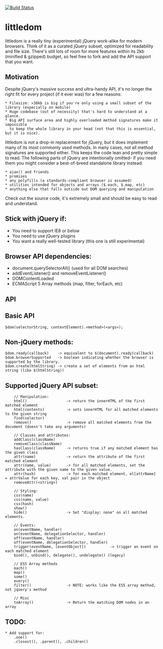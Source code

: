 [![Build Status](https://secure.travis-ci.org/af/littledom.png)](http://travis-ci.org/af/littledom)

littledom
=========

littledom is a really tiny (experimental) jQuery work-alike for modern browsers. Think of it
as a curated jQuery subset, optimized for readability and file size. There's still
lots of room for more features within its 2kb (minified & gzipped) budget, so feel free to
fork and add the API support that you want.


Motivation
----------

Despite jQuery's massive success and ultra-handy API, it's no longer the right fit for every
project (if it ever was) for a few reasons:

    * Filesize: >30kb is big if you're only using a small subset of the library (especially on mobile)
    * Huge codebase (out of necessity) that's hard to understand at a glance.
    * Big API surface area and highly overloaded method signatures make it impossible
      to keep the whole library in your head (not that this is essential, but it is nice).

littledom is *not* a drop-in replacement for jQuery, but it does implement many of its
most commonly used methods. In many cases, not all method signatures are supported either.
This keeps the code lean and pretty simple to read. The following parts of jQuery are intentionally 
omitted- if you need them you might consider a best-of-breed standalone library instead:

    * ajax() and friends
    * promises
    * any polyfills (a standards-compliant browser is assumed)
    * utilities intended for objects and arrays ($.each, $.map, etc)
    * anything else that falls outside out DOM querying and manipulation

Check out the source code, it's extremely small and should be easy to read and understand.


Stick with jQuery if:
---------------------
* You need to support IE8 or below
* You need to use jQuery plugins
* You want a really well-tested library (this one is still experimental)


Browser API dependencies:
-------------------------
* document.querySelectorAll() (used for all DOM searches)
* addEventListener() and removeEventListener()
* DOMContentLoaded
* ECMAScript 5 Array methods (map, filter, forEach, etc)


API
---

## Basic API

    $dom(selectorString, contextElement).<method>(<args>);

## Non-jQuery methods:

    $dom.ready(callback)    -> equivalent to $(document).ready(callback)
    $dom.browserSupported   -> boolean indicating whether the browser is supported by the library.
    $dom.create(htmlString) -> create a set of elements from an html string (like $(htmlString))

## Supported jQuery API subset:

```
    // Manipulation:
    html()                  -> return the innerHTML of the first matched element
    html(contents)          -> sets innerHTML for all matched elements to the given string
    find(selector)
    remove()                -> remove all matched elements from the document (doesn't take any arguments)

    // Classes and attributes:
    addClass(className)
    removeClass(className)
    hasClass(className)     -> returns true if any matched element has the given class
    attr(name)              -> return the attribute of the first matched element
    attr(name, value)       -> for all matched elements, set the attribute with the given name to the given value.
    attr(hash)              -> for each matched element, el[attrName] = attrValue for each key, val pair in the object
    removeAttr(<string>)

    // Styling:
    css(name)
    css(name, value)
    css(hash)
    show()
    hide()                  -> Set "display: none" on all matched elements.

    // Events:
    on(eventName, handler)
    on(eventName, delegationSelector, handler)
    off(eventName, handler)
    off(eventName, delegationSelector, handler)
    trigger(eventName, [eventObject])           -> trigger an event on each matched element
    bind(), unbind(), delegate(), undelegate() (legacy)

    // ES5 Array methods
    each()
    map()
    some()
    every()
    filter()                -> NOTE: works like the ES5 array method, not jquery's method

    // Misc
    toArray()               -> Return the matching DOM nodes in an array

```


## TODO:
    * Add support for:
        .one()
        .closest(), .parent(), .children()
